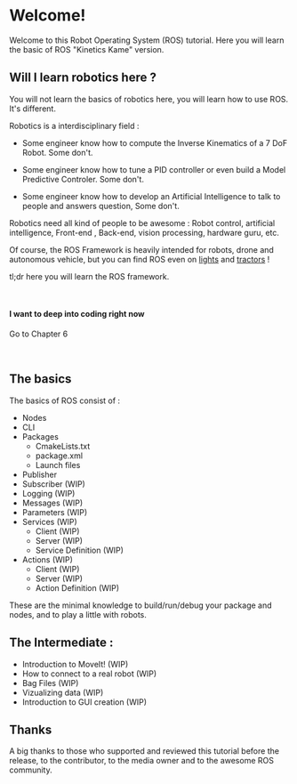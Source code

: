 # Welcome!

Welcome to this Robot Operating System (ROS) tutorial.
Here you will learn the basic of ROS "Kinetics Kame" version.

## Will I learn robotics here ?

You will not learn the basics of robotics here, you will learn how to use ROS. It's different.

Robotics is a interdisciplinary field :

+ Some engineer know how to compute the Inverse Kinematics of a 7 DoF Robot. Some don't.

+ Some engineer know how to tune a PID controller or even build a Model Predictive Controler. Some don't.

+ Some engineer know how to develop an Artificial Intelligence to talk to people and answers question, Some don't.

Robotics need all kind of people to be awesome : Robot control, artificial intelligence, Front-end , Back-end, vision processing, hardware guru, etc.

Of course, the ROS Framework is heavily intended for robots, drone and autonomous vehicle, but you can find ROS even on [lights](https://youtu.be/vVxTIRE_5Jc) and [tractors](https://youtu.be/XrazPHtJ89M) !

tl;dr here you will learn the ROS framework.

&nbsp;

#### I want to deep into coding right now
Go to Chapter 6

&nbsp;

## The basics

The basics of ROS consist of :

+ Nodes
+ CLI
+ Packages
  + CmakeLists.txt
  + package.xml
  + Launch files
+ Publisher
+ Subscriber (WIP)
+ Logging (WIP)
+ Messages (WIP)
+ Parameters (WIP)
+ Services (WIP)
  + Client (WIP)
  + Server (WIP)
  + Service Definition (WIP)
+ Actions (WIP)
  + Client (WIP)
  + Server (WIP)
  + Action Definition (WIP)

These are the minimal knowledge to build/run/debug your package and nodes, and to play a little with robots.


## The Intermediate :

+ Introduction to MoveIt! (WIP)
+ How to connect to a real robot (WIP)
+ Bag Files (WIP)
+ Vizualizing data (WIP)
+ Introduction to GUI creation (WIP)

## Thanks

A big thanks to those who supported and reviewed this tutorial before the release, to the contributor, to the media owner and to the awesome ROS community.
